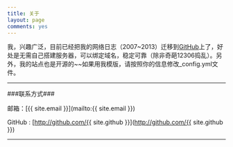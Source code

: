 ```yaml
---
title: 关于
layout: page
comments: yes
---
```


我，兴趣广泛，目前已经把我的网络日志（2007~2013）迁移到[GitHub](https://github.com/xwlogic "GitHub")上了，好处是无需自己搭建服务器，可以绑定域名，稳定可靠（除非奇葩12306捣乱）。另外，我的站点也是开源的~~如果用我模版，请按照你的信息修改_config.yml文件。

-------

###联系方式###

邮箱：[{{ site.email }}](mailto:{{ site.email }})

GitHub : [http://github.com/{{ site.github }}](http://github.com/{{ site.github }})

----
